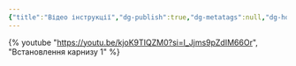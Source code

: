 ```yaml
---
{"title":"Відео інструкції","dg-publish":true,"dg-metatags":null,"dg-home":null,"permalink":"/vstanovlennya-karnizu/video-instrukcziyi/","dgPassFrontmatter":true,"noteIcon":""}
---
```




{% youtube "https://youtu.be/kjoK9TIQZM0?si=l_Jjms9pZdIM66Or", "Встановлення карнизу 1" %}


